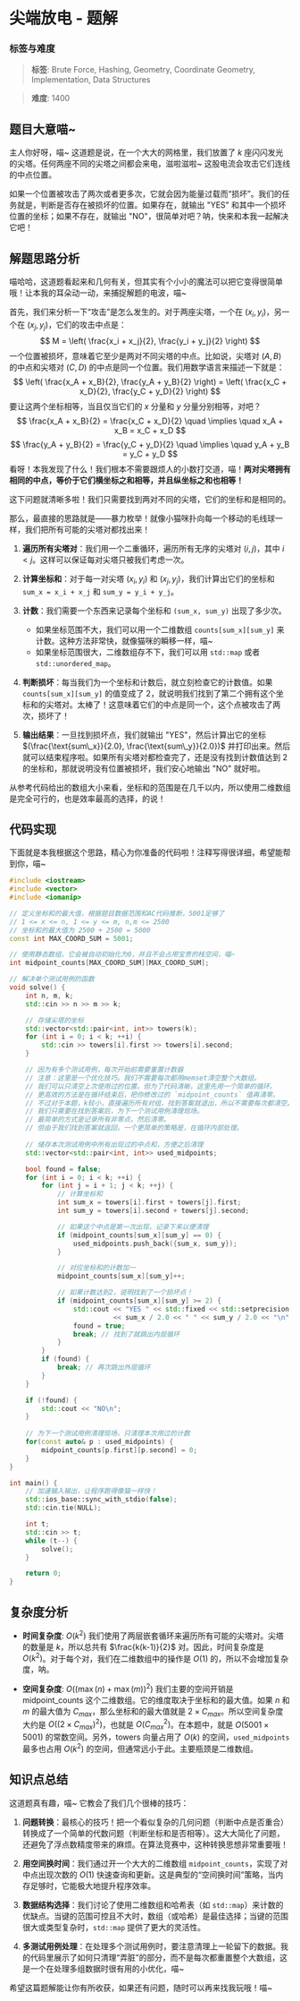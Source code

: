# 尖端放电 - 题解

### 标签与难度
> **标签**: Brute Force, Hashing, Geometry, Coordinate Geometry, Implementation, Data Structures

> **难度**: 1400

## 题目大意喵~

主人你好呀，喵~ 这道题是说，在一个大大的网格里，我们放置了 $k$ 座闪闪发光的尖塔。任何两座不同的尖塔之间都会来电，滋啦滋啦~ 这股电流会攻击它们连线的中点位置。

如果一个位置被攻击了两次或者更多次，它就会因为能量过载而“损坏”。我们的任务就是，判断是否存在被损坏的位置。如果存在，就输出 "YES" 和其中一个损坏位置的坐标；如果不存在，就输出 "NO"，很简单对吧？呐，快来和本我一起解决它吧！

## 解题思路分析

喵哈哈，这道题看起来和几何有关，但其实有个小小的魔法可以把它变得很简单哦！让本我的耳朵动一动，来捕捉解题的电波，喵~

首先，我们来分析一下“攻击”是怎么发生的。对于两座尖塔，一个在 $(x_i, y_i)$，另一个在 $(x_j, y_j)$，它们的攻击中点是：
$$
M = \left( \frac{x_i + x_j}{2}, \frac{y_i + y_j}{2} \right)
$$
一个位置被损坏，意味着它至少是两对不同尖塔的中点。比如说，尖塔对 $(A, B)$ 的中点和尖塔对 $(C, D)$ 的中点是同一个位置。我们用数学语言来描述一下就是：
$$
\left( \frac{x_A + x_B}{2}, \frac{y_A + y_B}{2} \right) = \left( \frac{x_C + x_D}{2}, \frac{y_C + y_D}{2} \right)
$$
要让这两个坐标相等，当且仅当它们的 $x$ 分量和 $y$ 分量分别相等，对吧？
$$
\frac{x_A + x_B}{2} = \frac{x_C + x_D}{2} \quad \implies \quad x_A + x_B = x_C + x_D
$$
$$
\frac{y_A + y_B}{2} = \frac{y_C + y_D}{2} \quad \implies \quad y_A + y_B = y_C + y_D
$$
看呀！本我发现了什么！我们根本不需要跟烦人的小数打交道，喵！**两对尖塔拥有相同的中点，等价于它们横坐标之和相等，并且纵坐标之和也相等！**

这下问题就清晰多啦！我们只需要找到两对不同的尖塔，它们的坐标和是相同的。

那么，最直接的思路就是——暴力枚举！就像小猫咪扑向每一个移动的毛线球一样，我们把所有可能的尖塔对都找出来！

1.  **遍历所有尖塔对**：我们用一个二重循环，遍历所有无序的尖塔对 $(i, j)$，其中 $i < j$。这样可以保证每对尖塔只被我们考虑一次。

2.  **计算坐标和**：对于每一对尖塔 $(x_i, y_i)$ 和 $(x_j, y_j)$，我们计算出它们的坐标和 `sum_x = x_i + x_j` 和 `sum_y = y_i + y_j`。

3.  **计数**：我们需要一个东西来记录每个坐标和 `(sum_x, sum_y)` 出现了多少次。
    *   如果坐标范围不大，我们可以用一个二维数组 `counts[sum_x][sum_y]` 来计数。这种方法非常快，就像猫咪的瞬移一样，喵~
    *   如果坐标范围很大，二维数组存不下，我们可以用 `std::map` 或者 `std::unordered_map`。

4.  **判断损坏**：每当我们为一个坐标和计数后，就立刻检查它的计数值。如果 `counts[sum_x][sum_y]` 的值变成了 2，就说明我们找到了第二个拥有这个坐标和的尖塔对。太棒了！这意味着它们的中点是同一个，这个点被攻击了两次，损坏了！

5.  **输出结果**：一旦找到损坏点，我们就输出 "YES"，然后计算出它的坐标 $(\frac{\text{sum\_x}}{2.0}, \frac{\text{sum\_y}}{2.0})$ 并打印出来。然后就可以结束程序啦。如果所有尖塔对都检查完了，还是没有找到计数值达到 2 的坐标和，那就说明没有位置被损坏，我们安心地输出 "NO" 就好啦。

从参考代码给出的数组大小来看，坐标和的范围是在几千以内，所以使用二维数组是完全可行的，也是效率最高的选择，的说！

## 代码实现

下面就是本我根据这个思路，精心为你准备的代码啦！注释写得很详细，希望能帮到你，喵~

```cpp
#include <iostream>
#include <vector>
#include <iomanip>

// 定义坐标和的最大值，根据题目数据范围和AC代码推断，5001足够了
// 1 <= x <= n, 1 <= y <= m, n,m <= 2500
// 坐标和的最大值为 2500 + 2500 = 5000
const int MAX_COORD_SUM = 5001;

// 使用静态数组，它会被自动初始化为0，并且不会占用宝贵的栈空间，喵~
int midpoint_counts[MAX_COORD_SUM][MAX_COORD_SUM];

// 解决单个测试用例的函数
void solve() {
    int n, m, k;
    std::cin >> n >> m >> k;

    // 存储尖塔的坐标
    std::vector<std::pair<int, int>> towers(k);
    for (int i = 0; i < k; ++i) {
        std::cin >> towers[i].first >> towers[i].second;
    }

    // 因为有多个测试用例，每次开始前需要重置计数器
    // 注意：这里是一个优化技巧。我们不需要每次都用memset清空整个大数组。
    // 我们可以只清空上次使用过的位置。但为了代码清晰，这里先用一个简单的循环。
    // 更高效的方法是在循环结束后，把你修改过的 `midpoint_counts` 值再清零。
    // 不过对于本题，k较小，直接遍历所有对组，找到答案就退出，所以不需要每次都清空。
    // 我们只需要在找到答案后，为下一个测试用例清理现场。
    // 最简单的方式是记录所有非零点，然后清零。
    // 但由于我们找到答案就返回，一个更简单的策略是，在循环内部处理。
    
    // 储存本次测试用例中所有出现过的中点和，方便之后清理
    std::vector<std::pair<int, int>> used_midpoints;

    bool found = false;
    for (int i = 0; i < k; ++i) {
        for (int j = i + 1; j < k; ++j) {
            // 计算坐标和
            int sum_x = towers[i].first + towers[j].first;
            int sum_y = towers[i].second + towers[j].second;

            // 如果这个中点是第一次出现，记录下来以便清理
            if (midpoint_counts[sum_x][sum_y] == 0) {
                used_midpoints.push_back({sum_x, sum_y});
            }

            // 对应坐标和的计数加一
            midpoint_counts[sum_x][sum_y]++;

            // 如果计数达到2，说明找到了一个损坏点！
            if (midpoint_counts[sum_x][sum_y] >= 2) {
                std::cout << "YES " << std::fixed << std::setprecision(1) 
                          << sum_x / 2.0 << " " << sum_y / 2.0 << "\n";
                found = true;
                break; // 找到了就跳出内层循环
            }
        }
        if (found) {
            break; // 再次跳出外层循环
        }
    }

    if (!found) {
        std::cout << "NO\n";
    }
    
    // 为下一个测试用例清理现场，只清理本次用过的计数
    for(const auto& p : used_midpoints) {
        midpoint_counts[p.first][p.second] = 0;
    }
}

int main() {
    // 加速输入输出，让程序跑得像猫一样快！
    std::ios_base::sync_with_stdio(false);
    std::cin.tie(NULL);

    int t;
    std::cin >> t;
    while (t--) {
        solve();
    }

    return 0;
}
```

## 复杂度分析

- **时间复杂度**: $O(k^2)$
  我们使用了两层嵌套循环来遍历所有可能的尖塔对。尖塔的数量是 $k$，所以总共有 $\frac{k(k-1)}{2}$ 对。因此，时间复杂度是 $O(k^2)$。对于每个对，我们在二维数组中的操作是 $O(1)$ 的，所以不会增加复杂度，呐。

- **空间复杂度**: $O((\max(n)+\max(m))^2)$
  我们主要的空间开销是 midpoint_counts 这个二维数组。它的维度取决于坐标和的最大值。如果 $n$ 和 $m$ 的最大值为 $C_{max}$，那么坐标和的最大值就是 $2 \times C_{max}$。所以空间复杂度大约是 $O((2 \times C_{max})^2)$，也就是 $O(C_{max}^2)$。在本题中，就是 $O(5001 \times 5001)$ 的常数空间。另外，towers 向量占用了 $O(k)$ 的空间，`used_midpoints` 最多也占用 $O(k^2)$ 的空间，但通常远小于此。主要瓶颈是二维数组。

## 知识点总结

这道题真有趣，喵~ 它教会了我们几个很棒的技巧：

1.  **问题转换**：最核心的技巧！把一个看似复杂的几何问题（判断中点是否重合）转换成了一个简单的代数问题（判断坐标和是否相等）。这大大简化了问题，还避免了浮点数精度带来的麻烦。在算法竞赛中，这种转换思想非常重要哦！

2.  **用空间换时间**：我们通过开一个大大的二维数组 `midpoint_counts`，实现了对中点出现次数的 $O(1)$ 快速查询和更新。这是典型的“空间换时间”策略，当内存足够时，它能极大地提升程序效率。

3.  **数据结构选择**：我们讨论了使用二维数组和哈希表（如 `std::map`）来计数的优缺点。当键的范围可控且不大时，数组（或哈希）是最佳选择；当键的范围很大或类型复杂时，`std::map` 提供了更大的灵活性。

4.  **多测试用例处理**：在处理多个测试用例时，要注意清理上一轮留下的数据。我的代码里展示了如何只清理“弄脏”的部分，而不是每次都重置整个大数组，这是一个在处理多组数据时很有用的小优化，喵~

希望这篇题解能让你有所收获，如果还有问题，随时可以再来找我玩哦！喵~